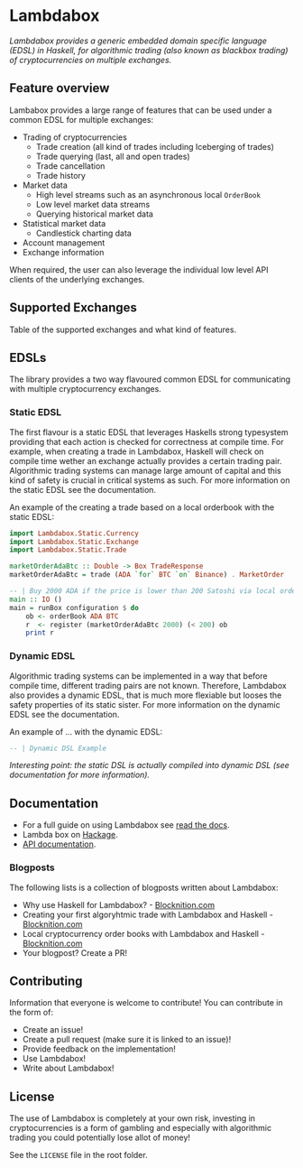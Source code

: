 # Lambdabox

_Lambdabox provides a generic embedded domain specific language (EDSL) in Haskell,
for algorithmic trading (also known as blackbox trading) of cryptocurrencies on
multiple exchanges._

## Feature overview

Lambabox provides a large range of features that can be used under a common EDSL for multiple
exchanges:

* Trading of cryptocurrencies
  * Trade creation (all kind of trades including Iceberging of trades)
  * Trade querying (last, all and open trades)
  * Trade cancellation
  * Trade history
* Market data
  * High level streams such as an asynchronous local `OrderBook`
  * Low level market data streams
  * Querying historical market data
* Statistical market data
  * Candlestick charting data
* Account management
* Exchange information

When required, the user can also leverage the individual low level API clients of
the underlying exchanges.

## Supported Exchanges

Table of the supported exchanges and what kind of features.

## EDSLs

The library provides a two way flavoured common EDSL for communicating with multiple
cryptocurrency exchanges.

### Static EDSL

The first flavour is a static EDSL that leverages Haskells strong typesystem providing that each action is checked for
correctness at compile time. For example, when creating a trade in Lambdabox, Haskell will check on
compile time wether an exchange actually provides a certain trading pair. Algorithmic trading systems can manage large amount of capital and this kind of safety is crucial in critical systems as such. For more information on the static
EDSL see the documentation.

An example of the creating a trade based on a local orderbook with the static EDSL:

```Haskell
import Lambdabox.Static.Currency
import Lambdabox.Static.Exchange
import Lambdabox.Static.Trade

marketOrderAdaBtc :: Double -> Box TradeResponse
marketOrderAdaBtc = trade (ADA `for` BTC `on` Binance) . MarketOrder

-- | Buy 2000 ADA if the price is lower than 200 Satoshi via local order book
main :: IO ()
main = runBox configuration $ do
    ob <- orderBook ADA BTC
    r  <- register (marketOrderAdaBtc 2000) (< 200) ob
    print r
```

### Dynamic EDSL

Algorithmic trading systems can be implemented in a way that before compile time,
different trading pairs are not known. Therefore, Lambdabox also provides a dynamic
EDSL, that is much more flexiable but looses the safety properties of its static
sister. For more information on the dynamic EDSL see the documentation.

An example of ... with the dynamic EDSL:

```Haskell
-- | Dynamic DSL Example
```

_Interesting point: the static DSL is actually compiled into dynamic DSL (see documentation for more information)._

## Documentation

* For a full guide on using Lambdabox see [read the docs](link-to-read-the-docs).
* Lambda box on [Hackage](link-to-hackage).
* [API documentation](link-to-api-docs).

### Blogposts

The following lists is a collection of blogposts written about Lambdabox:

* Why use Haskell for Lambdabox? - [Blocknition.com](link-to-blocknition-blogpost)
* Creating your first algoryhtmic trade with Lambdabox and Haskell - [Blocknition.com](link-to-post)
* Local cryptocurrency order books with Lambdabox and Haskell - [Blocknition.com](link-to-post)
* Your blogpost? Create a PR!

## Contributing

Information that everyone is welcome to contribute! You can contribute in the form
of:

* Create an issue!
* Create a pull request (make sure it is linked to an issue)!
* Provide feedback on the implementation!
* Use Lambdabox!
* Write about Lambdabox!

## License

The use of Lambdabox is completely at your own risk, investing in
cryptocurrencies is a form of gambling and especially with algorithmic trading
you could potentially lose allot of money!

See the `LICENSE` file in the root folder.